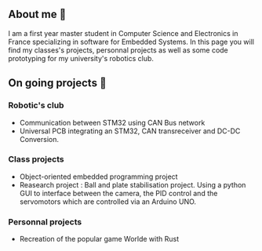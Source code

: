 ## About me :information_desk_person:

I am a first year master student in Computer Science and Electronics in France specializing in software for Embedded Systems. In this page you will find my classes's projects, personnal projects as well as some code prototyping for my university's robotics club. 

## On going projects :hammer:
### Robotic's club
- Communication between STM32 using CAN Bus network
- Universal PCB integrating an STM32, CAN transreceiver and DC-DC Conversion. 

### Class projects
- Object-oriented embedded programming project 
- Reasearch project : Ball and plate stabilisation project. Using a python GUI to interface between the camera, the PID control and the servomotors which are controlled via an Arduino UNO. 

### Personnal projects
- Recreation of the popular game Worlde with Rust
